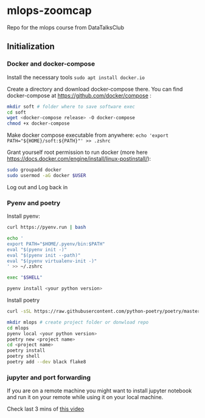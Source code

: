 # mlops-zoomcap
Repo for the mlops course from DataTalksClub


## Initialization

### Docker and docker-compose
Install the necessary tools
`sudo apt install docker.io`

Create a directory and download docker-compose there. You can find docker-compose at https://github.com/docker/compose : 
```bash
mkdir soft # folder where to save software exec
cd soft 
wget <docker-compose release> -O docker-compose 
chmod +x docker-compose
```

Make docker compose executable from anywhere: `echo 'export PATH="${HOME}/soft:${PATH}"' >> .zshrc` 

Grant yourself root permission to run docker (more here https://docs.docker.com/engine/install/linux-postinstall/):
```bash
sudo groupadd docker
sudo usermod -aG docker $USER
```
Log out and Log back in

### Pyenv and poetry
Install pyenv:
```bash
curl https://pyenv.run | bash

echo '
export PATH="$HOME/.pyenv/bin:$PATH"
eval "$(pyenv init -)"
eval "$(pyenv init --path)"
eval "$(pyenv virtualenv-init -)"
' >> ~/.zshrc

exec "$SHELL"

pyenv install <your python version>
```

Install poetry
```bash
curl -sSL https://raw.githubusercontent.com/python-poetry/poetry/master/get-poetry.py | python -source $HOME/.poetry/env

mkdir mlops # create project folder or donwload repo
cd mlops 
pyenv local <your python version>
poetry new <project name>
cd <project name>
poetry install
poetry shell
poetry add --dev black flake8
```


### jupyter and port forwarding 
If you are on a remote machine you might want to install jupyter notebook and run it on your remote while using it on your local machine. 

Check last 3 mins of [this video](https://www.youtube.com/watch?v=IXSiYkP23zo&list=PL3MmuxUbc_hIUISrluw_A7wDSmfOhErJK)
